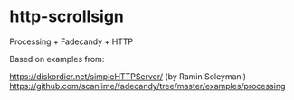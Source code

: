 # http-scrollsign
Processing + Fadecandy + HTTP

Based on examples from:

https://diskordier.net/simpleHTTPServer/ (by Ramin Soleymani)
https://github.com/scanlime/fadecandy/tree/master/examples/processing

